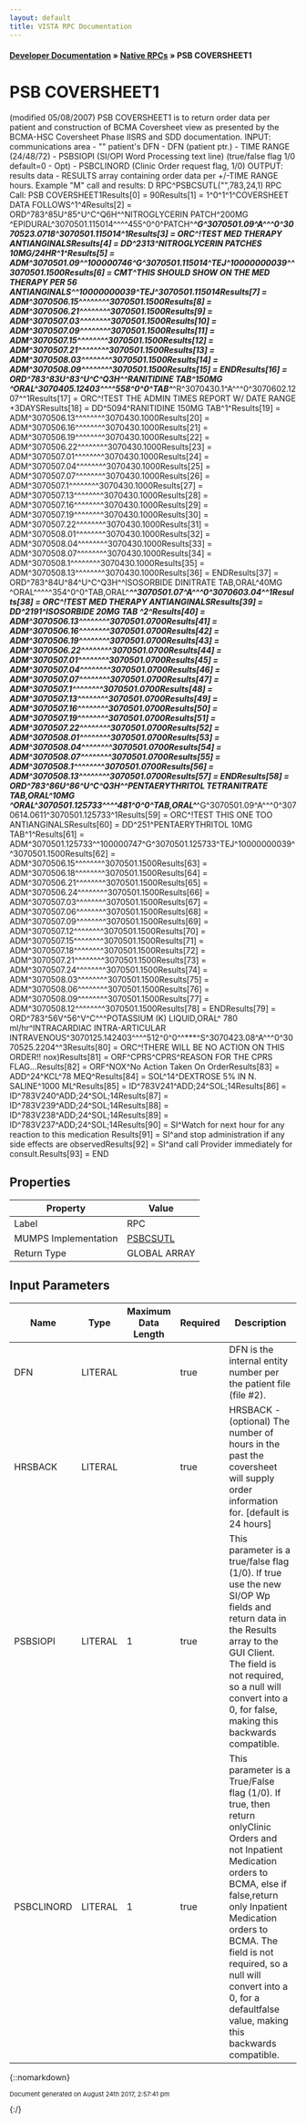 ```yaml
---
layout: default
title: VISTA RPC Documentation
---
```


#### [Developer Documentation](../index) &#187; [Native RPCs](TableOfContents) &#187; PSB COVERSHEET1<br/>
# PSB COVERSHEET1

(modified 05/08/2007) PSB COVERSHEET1 is to return order data per patient and construction of BCMA Coversheet view as presented by the BCMA-HSC Coversheet Phase IISRS and SDD documentation. INPUT:  communications area -  ""         patient's DFN       -  DFN     (patient ptr.)                            -  TIME RANGE (24/48/72)                            -  PSBSIOPI (SI/OPI Word Processing text line)                                  (true/false flag 1/0 default=0 - Opt)                            -  PSBCLINORD (Clinic Order request flag, 1/0) OUTPUT: results data        -  RESULTS array containing order data                                 per +/-TIME RANGE hours.    Example "M" call and results:   D RPC^PSBCSUTL("",783,24,1) RPC Call: PSB COVERSHEET1Results[0] = 90Results[1] = 1^0^1^1^COVERSHEET DATA FOLLOWS^1^4Results[2] = ORD^783^85U^85^U^C^Q6H^^NITROGLYCERIN PATCH^200MG ^EPIDURAL^3070501.115014^^^^455^0^0^PATCH^***^G^3070501.09^A^^^0^3070523.0718^3070501.115014^1Results[3] = ORC^!TEST MED THERAPY ANTIANGINALSResults[4] = DD^2313^NITROGLYCERIN PATCHES 10MG/24HR^1^Results[5] = ADM^3070501.09^^100000746^G^3070501.115014^TEJ^10000000039^^3070501.1500Results[6] = CMT^THIS SHOULD SHOW ON THE MED THERAPY PER 56   ANTIANGINALS^^10000000039^TEJ^3070501.115014Results[7] = ADM^3070506.15^^^^^^^^3070501.1500Results[8] = ADM^3070506.21^^^^^^^^3070501.1500Results[9] = ADM^3070507.03^^^^^^^^3070501.1500Results[10] = ADM^3070507.09^^^^^^^^3070501.1500Results[11] = ADM^3070507.15^^^^^^^^3070501.1500Results[12] = ADM^3070507.21^^^^^^^^3070501.1500Results[13] = ADM^3070508.03^^^^^^^^3070501.1500Results[14] = ADM^3070508.09^^^^^^^^3070501.1500Results[15] = ENDResults[16] = ORD^783^83U^83^U^C^Q3H^^RANITIDINE TAB^150MG ^ORAL^3070405.12403^^^^558^0^0^TAB^***^R^3070430.1^A^^^0^3070602.1207^^1Results[17] = ORC^!TEST THE ADMIN TIMES REPORT W/ DATE RANGE +3DAYSResults[18] = DD^5094^RANITIDINE 150MG TAB^1^Results[19] = ADM^3070506.13^^^^^^^^3070430.1000Results[20] = ADM^3070506.16^^^^^^^^3070430.1000Results[21] = ADM^3070506.19^^^^^^^^3070430.1000Results[22] = ADM^3070506.22^^^^^^^^3070430.1000Results[23] = ADM^3070507.01^^^^^^^^3070430.1000Results[24] = ADM^3070507.04^^^^^^^^3070430.1000Results[25] = ADM^3070507.07^^^^^^^^3070430.1000Results[26] = ADM^3070507.1^^^^^^^^3070430.1000Results[27] = ADM^3070507.13^^^^^^^^3070430.1000Results[28] = ADM^3070507.16^^^^^^^^3070430.1000Results[29] = ADM^3070507.19^^^^^^^^3070430.1000Results[30] = ADM^3070507.22^^^^^^^^3070430.1000Results[31] = ADM^3070508.01^^^^^^^^3070430.1000Results[32] = ADM^3070508.04^^^^^^^^3070430.1000Results[33] = ADM^3070508.07^^^^^^^^3070430.1000Results[34] = ADM^3070508.1^^^^^^^^3070430.1000Results[35] = ADM^3070508.13^^^^^^^^3070430.1000Results[36] = ENDResults[37] = ORD^783^84U^84^U^C^Q3H^^ISOSORBIDE DINITRATE TAB,ORAL^40MG ^ORAL^^^^^354^0^0^TAB,ORAL^***^^3070501.07^A^^^0^3070603.04^^1Results[38] = ORC^!TEST MED THERAPY ANTIANGINALSResults[39] = DD^2191^ISOSORBIDE  20MG TAB ^2^Results[40] = ADM^3070506.13^^^^^^^^3070501.0700Results[41] = ADM^3070506.16^^^^^^^^3070501.0700Results[42] = ADM^3070506.19^^^^^^^^3070501.0700Results[43] = ADM^3070506.22^^^^^^^^3070501.0700Results[44] = ADM^3070507.01^^^^^^^^3070501.0700Results[45] = ADM^3070507.04^^^^^^^^3070501.0700Results[46] = ADM^3070507.07^^^^^^^^3070501.0700Results[47] = ADM^3070507.1^^^^^^^^3070501.0700Results[48] = ADM^3070507.13^^^^^^^^3070501.0700Results[49] = ADM^3070507.16^^^^^^^^3070501.0700Results[50] = ADM^3070507.19^^^^^^^^3070501.0700Results[51] = ADM^3070507.22^^^^^^^^3070501.0700Results[52] = ADM^3070508.01^^^^^^^^3070501.0700Results[53] = ADM^3070508.04^^^^^^^^3070501.0700Results[54] = ADM^3070508.07^^^^^^^^3070501.0700Results[55] = ADM^3070508.1^^^^^^^^3070501.0700Results[56] = ADM^3070508.13^^^^^^^^3070501.0700Results[57] = ENDResults[58] = ORD^783^86U^86^U^C^Q3H^^PENTAERYTHRITOL TETRANITRATE TAB,ORAL^10MG ^ORAL^3070501.125733^^^^481^0^0^TAB,ORAL^***^G^3070501.09^A^^^0^3070614.0611^3070501.125733^1Results[59] = ORC^!TEST THIS ONE TOO ANTIANGINALSResults[60] = DD^251^PENTAERYTHRITOL  10MG TAB^1^Results[61] = ADM^3070501.125733^^100000747^G^3070501.125733^TEJ^10000000039^^3070501.1500Results[62] = ADM^3070506.15^^^^^^^^3070501.1500Results[63] = ADM^3070506.18^^^^^^^^3070501.1500Results[64] = ADM^3070506.21^^^^^^^^3070501.1500Results[65] = ADM^3070506.24^^^^^^^^3070501.1500Results[66] = ADM^3070507.03^^^^^^^^3070501.1500Results[67] = ADM^3070507.06^^^^^^^^3070501.1500Results[68] = ADM^3070507.09^^^^^^^^3070501.1500Results[69] = ADM^3070507.12^^^^^^^^3070501.1500Results[70] = ADM^3070507.15^^^^^^^^3070501.1500Results[71] = ADM^3070507.18^^^^^^^^3070501.1500Results[72] = ADM^3070507.21^^^^^^^^3070501.1500Results[73] = ADM^3070507.24^^^^^^^^3070501.1500Results[74] = ADM^3070508.03^^^^^^^^3070501.1500Results[75] = ADM^3070508.06^^^^^^^^3070501.1500Results[76] = ADM^3070508.09^^^^^^^^3070501.1500Results[77] = ADM^3070508.12^^^^^^^^3070501.1500Results[78] = ENDResults[79] = ORD^783^56V^56^V^C^^^POTASSIUM (K) LIQUID,ORAL^ 780 ml/hr^INTRACARDIAC INTRA-ARTICULAR INTRAVENOUS^3070125.142403^^^^512^0^0^^***^S^3070423.08^A^^^0^3070525.2204^^3Results[80] = ORC^!THERE WILL BE NO ACTION ON THIS ORDER!!  nox)Results[81] = ORF^CPRS^CPRS^REASON FOR THE CPRS FLAG...Results[82] = ORF^NOX^No Action Taken On OrderResults[83] = ADD^24^KCL^78 MEQ^Results[84] = SOL^14^DEXTROSE 5% IN N. SALINE^1000 ML^Results[85] = ID^783V241^ADD;24^SOL;14Results[86] = ID^783V240^ADD;24^SOL;14Results[87] = ID^783V239^ADD;24^SOL;14Results[88] = ID^783V238^ADD;24^SOL;14Results[89] = ID^783V237^ADD;24^SOL;14Results[90] = SI^Watch for next hour for any reaction to this medication Results[91] = SI^and stop administration if any side effects are observedResults[92] = SI^and call Provider immediately for consult.Results[93] = END

## Properties

Property | Value
--- | ---
Label | RPC
MUMPS Implementation | [PSBCSUTL](http://code.osehra.org/dox/Routine_PSBCSUTL_source.html)
Return Type | GLOBAL ARRAY


## Input Parameters

Name | Type | Maximum Data Length | Required | Description
--- | --- | --- | --- | ---
DFN | LITERAL |  | true | DFN is the internal entity number per the patient file (file #2).
HRSBACK | LITERAL |  | true | HRSBACK - (optional) The number of hours in the past the coversheet will supply order information for.  [default is 24 hours]
PSBSIOPI | LITERAL | 1 | true |  This parameter is a true/false flag (1/0).  If true use the new SI/OP Wp fields and return data in the Results array to the GUI Client.   The field is not required, so a null will convert into a 0, for false, making this backwards compatible.
PSBCLINORD | LITERAL | 1 | true | This parameter is a True/False flag (1/0).  If true, then return onlyClinic Orders and not Inpatient Medication orders to BCMA, else if false,return only Inpatient Medication orders to BCMA. The field is not required, so a null will convert into a 0, for a defaultfalse value, making this backwards compatible.



{::nomarkdown} <br/><p style="font-size: 11px">Document generated on August 24th 2017, 2:57:41 pm</p>{:/}